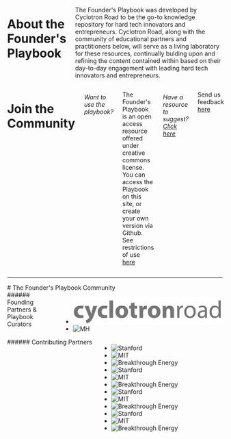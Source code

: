 <div markdown="1" class="columns medium-6 footer-about hide-for-small-only">

  # About the Founder's Playbook

  The Founder's Playbook was developed by Cyclotron Road to be the go-to
  knowledge repository for hard tech innovators and entrepreneurs. Cyclotron
  Road, along with the community of educational partners and practitioners
  below, will serve as a living laboratory for these resources, continually
  bulding upon and refining the content contained within based on their
  day-to-day engagement with leading hard tech innovators and entrepreneurs.

</div>

<div markdown="1" class="columns medium-6 join-community">

  # Join the Community

  ###### Want to use the playbook?

  The Founder's Playbook is an open access resource offered under creative
  commons license. You can access the Playbook on this site, or create your
  own version via Github.
  See restrictions of use [here](/restrictions)

  ###### Have a resource to suggest? [Click here](mailto:joel@moxleyholdings.com?Subject=Founders%20Playbook%20Suggestions)

  Send us feedback [here](mailto:joel@moxleyholdings.com?Subject=Founders%20Playbook%20Suggestions)
</div>

---

<div markdown="1" class="columns community">
  # The Founder's Playbook Community
</div>

<div markdown="1" class="columns medium-6 partners">
  ###### Founding Partners & Playbook Curators

  * ![Cyclotron Road](/img/cyclotronroad.png)
  * ![MH](/img/mh.png)
</div>

<div markdown="1" class="columns medium-6 contributors">
  ###### Contributing Partners

  * ![Stanford](/img/stanford.png)
  * ![MIT](/img/mit-logo.png)
  * ![Breakthrough Energy](/img/breakthrough-energy.png)
  * ![Stanford](/img/stanford.png)
  * ![MIT](/img/mit-logo.png)
  * ![Breakthrough Energy](/img/breakthrough-energy.png)
  * ![Stanford](/img/stanford.png)
  * ![MIT](/img/mit-logo.png)
  * ![Breakthrough Energy](/img/breakthrough-energy.png)
  * ![Stanford](/img/stanford.png)
  * ![MIT](/img/mit-logo.png)
  * ![Breakthrough Energy](/img/breakthrough-energy.png)
</div>
